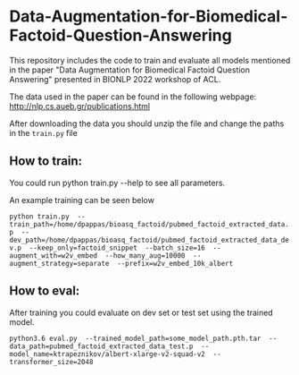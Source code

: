 # Data-Augmentation-for-Biomedical-Factoid-Question-Answering

This repository includes the code to train and evaluate all models mentioned in the paper 
"Data Augmentation for Biomedical Factoid Question Answering" presented in BIONLP 2022 workshop of ACL.

The data used in the paper can be found in the following webpage: 
http://nlp.cs.aueb.gr/publications.html 

After downloading the data you should unzip the file and change the paths in the `train.py` file 

## How to train:

You could run python train.py --help to see all parameters.


An example training can be seen below

`python train.py 
--train_path=/home/dpappas/bioasq_factoid/pubmed_factoid_extracted_data.p 
--dev_path=/home/dpappas/bioasq_factoid/pubmed_factoid_extracted_data_dev.p 
--keep_only=factoid_snippet 
--batch_size=16 
--augment_with=w2v_embed 
--how_many_aug=10000 
--augment_strategy=separate 
--prefix=w2v_embed_10k_albert`

## How to eval:

After training you could evaluate on dev set or test set using the trained model.

`python3.6 eval.py 
--trained_model_path=some_model_path.pth.tar 
--data_path=pubmed_factoid_extracted_data_test.p 
--model_name=ktrapeznikov/albert-xlarge-v2-squad-v2 
--transformer_size=2048`


